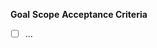 ﻿---
name: Feature request
about: Propose an enhancement
labels: enhancement
---
**Goal**
**Scope**
**Acceptance Criteria**
- [ ] ...
